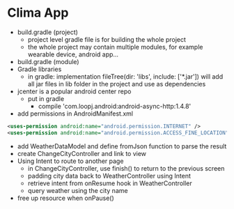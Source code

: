 # Clima App
- build.gradle (project)
  - project level gradle file is for building the whole project
  - the whole project may contain multiple modules, for example wearable device, android app...
- build.gradle (module)
- Gradle libraries
  - in gradle: implementation fileTree(dir: 'libs', include: ['*.jar']) will add all jar files in lib folder in the project and use as dependencies
- jcenter is a popular android center repo
  - put in gradle
    - compile 'com.loopj.android:android-async-http:1.4.8'
- add permissions in AndroidManifest.xml
```xml
<uses-permission android:name="android.permission.INTERNET" />
<uses-permission android:name="android.permission.ACCESS_FINE_LOCATION" />
```

- add WeatherDataModel and define fromJson function to parse the result
- create ChangeCityController and link to view
- Using Intent to route to another page
  - in ChangeCityController, use finish() to return to the previous screen
  - padding city data back to WeatherController using Intent
  - retrieve intent from onResume hook in WeatherController
  - query weather using the city name
- free up resource when onPause()
